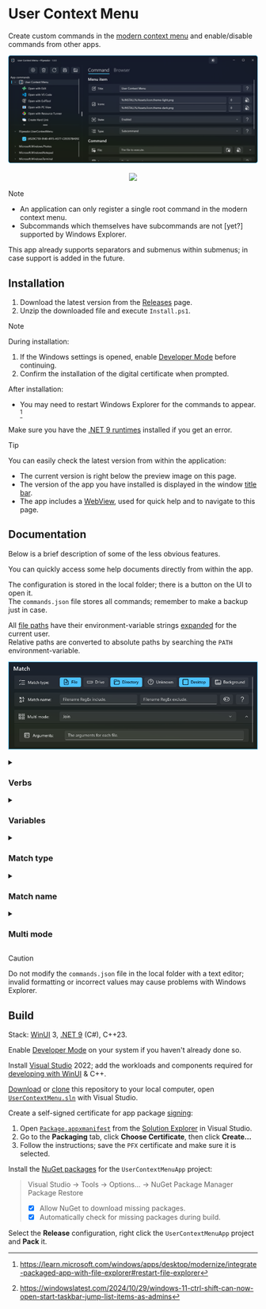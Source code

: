 # User Context Menu

Create custom commands in the [modern context menu][contextmenu] and enable/disable commands from other apps.

<p align="center">
  <img alt="Preview" src="assets/preview.png"> <br/> <br/>
  <a href="https://github.com/flipeador/user-context-menu/releases/download/v1.0.0/package.x64.zip">
    <img src="https://img.shields.io/badge/Releases-Direct download (v1.0.0)-orange.svg?style=for-the-badge"/>
  </a>
</p>

> [!NOTE]
> - An application can only register a single root command in the modern context menu.
> - Subcommands which themselves have subcommands are not [yet?] supported by Windows Explorer.
>
> This app already supports separators and submenus within submenus; in case support is added in the future.

## Installation

1. Download the latest version from the [Releases][releases] page.
2. Unzip the downloaded file and execute `Install.ps1`.

> [!NOTE]
> During installation:
> 1. If the Windows settings is opened, enable [Developer Mode][devmode] before continuing.
> 2. Confirm the installation of the digital certificate when prompted.
>
> After installation:
> - You may need to restart Windows Explorer for the commands to appear. [^1]
>
> Make sure you have the [.NET 9 runtimes][netrt] installed if you get an error.

> [!TIP]
> You can easily check the latest version from within the application:
> - The current version is right below the preview image on this page.
> - The version of the app you have installed is displayed in the window [title bar][titlebar].
> - The app includes a [WebView][webview], used for quick help and to navigate to this page.

## Documentation

Below is a brief description of some of the less obvious features.

You can quickly access some help documents directly from within the app.

The configuration is stored in the local folder; there is a button on the UI to open it. \
The `commands.json` file stores all commands; remember to make a backup just in case.

All [file paths][fpathfmt] have their environment-variable strings [expanded][expenvstr] for the current user. \
Relative paths are converted to absolute paths by searching the `PATH` environment-variable.

<p align="center">
  <img alt="Preview" src="assets/preview-match.png">
</p>

<details>
<summary><h3>Verbs</h3></summary>

Specifies the action to be performed on the file to execute. \
The set of available verbs depends on the particular file or folder.

A special verb `MsgBox` has been added to make it easy to test your commands. \
Instead of executing the specified file, it will simply display an informational message.

The `RunAs` verb is enforced when the user invokes the command while pressing
<kbd><kbd>CTRL</kbd>+<kbd>SHIFT</kbd></kbd>. [^2]

<https://learn.microsoft.com/en-us/windows/win32/api/shellapi/nf-shellapi-shellexecutew#:~:text=the%20action%20to%20be%20performed>

<https://learn.microsoft.com/en-us/windows/win32/api/shellapi/ns-shellapi-shellexecuteinfow#:~:text=the%20action%20to%20be%20performed>

</details>

<details>
<summary><h3>Variables</h3></summary>

The variables described in the tables below can be specified in some controls.

You can also specify user and system variables; see [`environment-variables-editor`][envvars].

#### General

The background path is empty in locations such as `This PC` and `Quick Access`. \
To display the context menu in these locations, enable `Unknown` in **Match type**.

| Variable | Description |
| --- | --- |
| [`%:LOCAL%`][local] | The app's local data folder path. |
| [`%:INSTALL%`][install] | The app's install folder path. |
| `%:DESKTOP%` | The desktop folder path for the current user. |
| `%:BACKGROUND%` | The location where the menu is invoked. |

#### Arguments

The following variables are only available in the arguments.

| Variable | Description |
| --- | --- |
| [`%:PARENT%`][parent] | The path of the parent path. |
| `%:PATH%` | The path of the file or directory. |
| [`%:NAME%`][name] | The name of the file or directory. |
| [`%:STEM%`][stem] | The filename without the final extension. |
| [`%:EXT%`][ext] | The file extension path component. |

</details>

<details>
<summary><h3>Match type</h3></summary>

Specifies where the context menu should be displayed.

| Match type | Description |
| --- | --- |
| `File` | The selection consists of one or more files. |
| `Drive` | The selection consists of one or more drives. |
| `Directory` | The selection consists of one or more folders. |
| `Unknown` | Unknown location (e.g. `This PC` and `Quick Access`) |
| `Desktop` | The actual desktop; not displayed in the file explorer.  |
| `Background` | The background directory; no files or folders selected. |

</details>

<details>
<summary><h3>Match name</h3></summary>

Specifies inclusion and exclusion [RegEx][regex] filters on the name of the selected items.

This is especially useful to display the context menu depending on the file extension.

For example, the following regular expression is for images:

```
\.(jpe?g|gif|tiff|a?png|webp|avif|jxl)$
```

</details>

<details>
<summary><h3>Multi mode</h3></summary>

Specifies the behavior when multiple items are selected.

| Mode | Description |
| --- | --- |
| `Off` | Hide the context menu if `>1` items are selected. |
| `Each` | Execute the file individually for each selected item. |
| `Join` | Execute the file once; items are concatenated with a space. |

The arguments in this section are useful when using the `Join` mode.

For example, if you need to prefix the items with `-f`:

> File: `cmd.exe` \
> Arguments: `/k echo %:PATH%` \
> Multi mode arguments: `-f "%:PATH%"`
>
> Result for two items: `-f "x.txt" -f "y.txt"`

If `%:PATH%` is surrounded with quotes in the main arguments, the result will be:

```
"-f "x.txt" -f "y.txt""
```

Therefore, avoid quotation marks in the main arguments when using `Each` and `Join` modes .

</details>

> [!CAUTION]
> Do not modify the `commands.json` file in the local folder with a text editor; \
> invalid formatting or incorrect values may cause problems with Windows Explorer.

## Build

Stack: [WinUI][winui] 3, [.NET 9][net9] (C#), C++23.

Enable [Developer Mode][devmode] on your system if you haven't already done so.

Install [Visual Studio][vs] 2022; add the workloads and components required for [developing with WinUI][winuigs] & C++.

[Download][downl] or [clone][clone] this repository to your local computer, open [`UserContextMenu.sln`](src/UserContextMenu.sln) with Visual Studio.

Create a self-signed certificate for app package [signing][signing]:
1. Open [`Package.appxmanifest`](src/UserContextMenuApp/Package.Release.appxmanifest) from the [Solution Explorer][solexpl] in Visual Studio.
2. Go to the **Packaging** tab, click **Choose Certificate**, then click **Create...**
3. Follow the instructions; save the `PFX` certificate and make sure it is selected.

Install the [NuGet packages](src/UserContextMenuApp/UserContextMenuApp.csproj) for the `UserContextMenuApp` project:
> Visual Studio → Tools → Options… → NuGet Package Manager \
> Package Restore
> - [x] Allow NuGet to download missing packages.
> - [x] Automatically check for missing packages during build.

Select the **Release** configuration, right click the `UserContextMenuApp` project and **Pack** it.

[^1]: <https://learn.microsoft.com/windows/apps/desktop/modernize/integrate-packaged-app-with-file-explorer#restart-file-explorer>
[^2]: <https://windowslatest.com/2024/10/29/windows-11-ctrl-shift-can-now-open-start-taskbar-jump-list-items-as-admins>

<!-- Reference Links -->
[vs]: https://visualstudio.microsoft.com
[net9]: https://dotnet.microsoft.com/download/dotnet/9.0
[netrt]: https://learn.microsoft.com/dotnet/core/install/windows#install-the-runtime
[envvars]: https://github.com/flipeador/environment-variables-editor
[releases]: https://github.com/flipeador/user-context-menu/releases

[regex]: https://regular-expressions.info
[parent]: https://en.cppreference.com/w/cpp/filesystem/path/parent_path.html
[name]: https://en.cppreference.com/w/cpp/filesystem/path/filename.html
[stem]: https://en.cppreference.com/w/cpp/filesystem/path/stem.html
[ext]: https://en.cppreference.com/w/cpp/filesystem/path/extension.html

[winui]: https://github.com/Microsoft/microsoft-ui-xaml
[winuigs]: https://learn.microsoft.com/windows/apps/get-started/start-here
[signing]: https://learn.microsoft.com/windows/msix/package/create-certificate-package-signing
[solexpl]: https://learn.microsoft.com/visualstudio/ide/use-solution-explorer
[devmode]: https://learn.microsoft.com/windows/apps/get-started/enable-your-device-for-development
[webview]: https://learn.microsoft.com/en-us/windows/winui/api/microsoft.ui.xaml.controls.webview2
[titlebar]: https://learn.microsoft.com/windows/windows-app-sdk/api/winrt/microsoft.ui.xaml.controls.titlebar
[fpathfmt]: https://learn.microsoft.com/dotnet/standard/io/file-path-formats
[expenvstr]: https://learn.microsoft.com/windows/win32/api/processenv/nf-processenv-expandenvironmentstringsw
[contextmenu]: https://learn.microsoft.com/windows/apps/get-started/make-apps-great-for-windows#context-menus

[local]: https://learn.microsoft.com/uwp/api/windows.storage.applicationdata.localfolder
[install]: https://learn.microsoft.com/uwp/api/windows.applicationmodel.package.installedlocation

[downl]: https://github.com/flipeador/user-context-menu/archive/refs/heads/main.zip
[clone]: https://docs.github.com/en/repositories/creating-and-managing-repositories/cloning-a-repository
